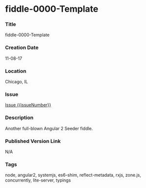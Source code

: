 fiddle-0000-Template
======


### Title

fiddle-0000-Template


### Creation Date

11-08-17


### Location

Chicago, IL


### Issue

[Issue {{issueNumber}}](https://github.com/bradyhouse/house/issues/{{issueNumber}})


### Description

Another full-blown Angular 2 Seeder fiddle.


### Published Version Link

N/A


### Tags

node, angular2, systemjs, es6-shim, reflect-metadata, rxjs, zone.js, concurrently, lite-server, typings
